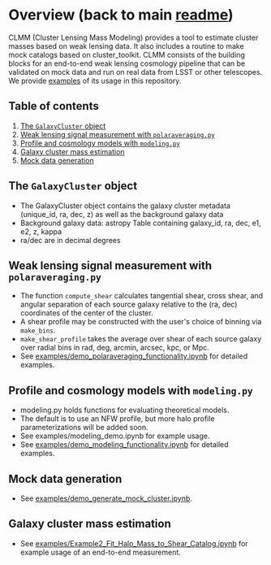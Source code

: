 # Overview (back to main [readme](README.md))
CLMM (Cluster Lensing Mass Modeling) provides a tool to estimate cluster masses based on weak lensing data.
It also includes a routine to make mock catalogs based on cluster_toolkit.
CLMM consists of the building blocks for an end-to-end weak lensing cosmology pipeline that can be validated on mock data and run on real data from LSST or other telescopes.
We provide [examples](https://github.com/LSSTDESC/CLMM/tree/master/examples) of its usage in this repository.


## Table of contents
1. [The `GalaxyCluster` object](#the_galaxycluster_object)
2. [Weak lensing signal measurement with `polaraveraging.py`](#weak_lensing_signal_measurement_with_polaraveraging)
3. [Profile and cosmology models with `modeling.py`](#profile_and_cosmology_models_with_modeling)
4. [Galaxy cluster mass estimation](#galaxy_cluster_mass_estimation)
5. [Mock data generation](#mock_data_generation)


## The `GalaxyCluster` object <a name="the_galaxycluster_object"></a>

  * The GalaxyCluster object contains the galaxy cluster metadata (unique_id, ra, dec, z) as well as the background galaxy data
  * Background galaxy data: astropy Table containing galaxy_id, ra, dec, e1, e2, z, kappa
  * ra/dec are in decimal degrees

## Weak lensing signal measurement with `polaraveraging.py` <a name="weak_lensing_signal_measurement_with_polaraveraging"></a>

  * The function `compute_shear` calculates tangential shear, cross shear, and angular separation of each source galaxy relative to the (ra, dec) coordinates of the center of the cluster.
  * A shear profile may be constructed with the user's choice of binning via `make_bins`.
  * `make_shear_profile` takes the average over shear of each source galaxy over radial bins in rad, deg, arcmin, arcsec, kpc, or Mpc.
  * See [examples/demo_polaraveraging_functionality.ipynb](examples/demo_polaraveraging_functionality.ipynb) for detailed examples.

## Profile and cosmology models with `modeling.py` <a name="profile_and_cosmology_models_with_modeling"></a>

  * modeling.py holds functions for evaluating theoretical models.
  * The default is to use an NFW profile, but more halo profile parameterizations will be added soon.
  * See examples/modeling_demo.ipynb for example usage.
  * See [examples/demo_modeling_functionality.ipynb](examples/demo_modeling_functionality.ipynb) for detailed examples.

## Mock data generation <a name="mock_data_generation"></a>
  * See [examples/demo_generate_mock_cluster.ipynb](examples/demo_generate_mock_cluster.ipynb).


## Galaxy cluster mass estimation <a name="galaxy_cluster_mass_estimation"></a>
  * See [examples/Example2_Fit_Halo_Mass_to_Shear_Catalog.ipynb](examples/Example2_Fit_Halo_Mass_to_Shear_Catalog.ipynb) for example usage of an end-to-end measurement.
